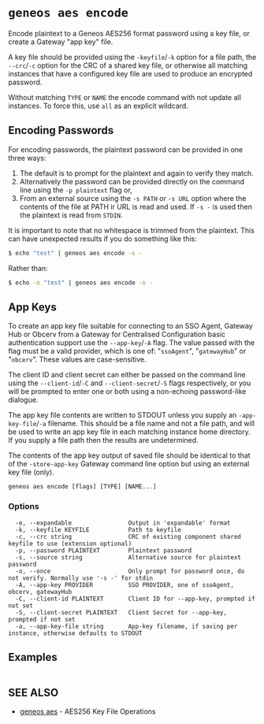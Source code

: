 # `geneos aes encode`

Encode plaintext to a Geneos AES256 format password using a key file, or create a Gateway "app key" file.

A key file should be provided using the `-keyfile`/`-k` option for a file path, the `--crc`/`-c` option for the CRC of a shared key file, or otherwise all matching instances that have a configured key file are used to produce an encrypted password.

Without matching `TYPE` or `NAME` the encode command with not update all instances. To force this, use `all` as an explicit wildcard.

## Encoding Passwords

For encoding passwords, the plaintext password can be provided in one three ways:

1. The default is to prompt for the plaintext and again to verify they match.
2. Alternatively the password can be provided directly on the command line using the `-p plaintext` flag or,
3. From an external source using the `-s PATH` or `-s URL` option where the contents of the file at PATH ir URL is read and used. If `-s -` is used then the plaintext is read from `STDIN`.

It is important to note that no whitespace is trimmed from the plaintext. This can have unexpected results if you do something like this:

```bash
$ echo "test" | geneos aes encode -s -
```

Rather than:

```bash
$ echo -n "test" | geneos aes encode -s -
```

## App Keys

To create an app key file suitable for connecting to an SSO Agent, Gateway Hub or Obcerv from a Gateway for Centralised Configuration basic authentication support use the `--app-key`/`-A` flag. The value passed with the flag must be a valid provider, which is one of: "`ssoAgent`", "`gatewayHub`" or "`obcerv`". These values are case-sensitive.

The client ID and client secret can either be passed on the command line using the `--client-id`/`-C` and `--client-secret`/`-S` flags respectively, or you will be prompted to enter one or both using a non-echoing password-like dialogue.

The app key file contents are written to STDOUT unless you supply an `-app-key-file`/`-a` filename. This should be a file name and not a file path, and will be used to write an app key file in each matching instance home directory. If you supply a file path then the results are undetermined.

The contents of the app key output of saved file should be identical to that of the `-store-app-key` Gateway command line option but using an external key file (only).

```text
geneos aes encode [flags] [TYPE] [NAME...]
```

### Options

```text
  -e, --expandable                Output in 'expandable' format
  -k, --keyfile KEYFILE           Path to keyfile
  -c, --crc string                CRC of existing component shared keyfile to use (extension optional)
  -p, --password PLAINTEXT        Plaintext password
  -s, --source string             Alternative source for plaintext password
  -o, --once                      Only prompt for password once, do not verify. Normally use '-s -' for stdin
  -A, --app-key PROVIDER          SSO PROVIDER, one of ssoAgent, obcerv, gatewayHub
  -C, --client-id PLAINTEXT       Client ID for --app-key, prompted if not set
  -S, --client-secret PLAINTEXT   Client Secret for --app-key, prompted if not set
  -a, --app-key-file string       App-key filename, if saving per instance, otherwise defaults to STDOUT
```

## Examples

```bash

```

## SEE ALSO

* [geneos aes](geneos_aes.md)	 - AES256 Key File Operations
